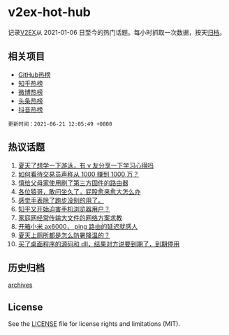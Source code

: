 # v2ex-hot-hub

 记录[V2EX](https://www.v2ex.com/)从 2021-01-06 日至今的热门话题。每小时抓取一次数据，按天[归档](archives)。
 
 ## 相关项目

- [GitHub热榜](https://github.com/snaildev/github-hot-hub)
- [知乎热榜](https://github.com/snaildev/zhihu-hot-hub)
- [微博热榜](https://github.com/snaildev/weibo-hot-hub)
- [头条热榜](https://github.com/snaildev/toutiao-hot-hub)
- [抖音热榜](https://github.com/snaildev/douyin-hot-hub)


 `更新时间：2021-06-21 12:05:49 +0800`

## 热议话题

1. [夏天了想学一下游泳，有 v 友分享一下学习心得吗](https://www.v2ex.com/t/784645)
1. [如何看待交易员声称从 1000 赚到 1000 万？](https://www.v2ex.com/t/784584)
1. [慎给父母家使用刷了第三方固件的路由器](https://www.v2ex.com/t/784674)
1. [各位猿哥，敢问坐久了，屁股愈来愈大怎么办](https://www.v2ex.com/t/784727)
1. [感觉手表除了跑步没别的用了。](https://www.v2ex.com/t/784736)
1. [知乎又开始迫害手机浏览器用户？](https://www.v2ex.com/t/784612)
1. [家庭网经常传输大文件的网络方案求教](https://www.v2ex.com/t/784606)
1. [开箱小米 ax6000， ping 路由的延迟就感人](https://www.v2ex.com/t/784693)
1. [夏天上厕所都是怎么防暑降温的？](https://www.v2ex.com/t/784710)
1. [买了桌面程序的源码和 dll，结果对方说要到期了，到期停用](https://www.v2ex.com/t/784617)

## 历史归档

[archives](archives)

## License

See the [LICENSE](LICENSE) file for license rights and limitations (MIT).
